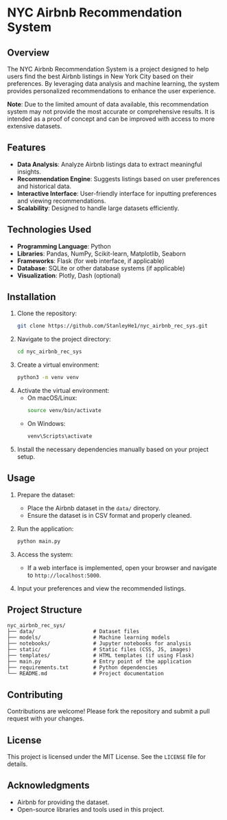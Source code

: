 # NYC Airbnb Recommendation System

## Overview

The NYC Airbnb Recommendation System is a project designed to help users find the best Airbnb listings in New York City based on their preferences. By leveraging data analysis and machine learning, the system provides personalized recommendations to enhance the user experience.

**Note**: Due to the limited amount of data available, this recommendation system may not provide the most accurate or comprehensive results. It is intended as a proof of concept and can be improved with access to more extensive datasets.

## Features

- **Data Analysis**: Analyze Airbnb listings data to extract meaningful insights.
- **Recommendation Engine**: Suggests listings based on user preferences and historical data.
- **Interactive Interface**: User-friendly interface for inputting preferences and viewing recommendations.
- **Scalability**: Designed to handle large datasets efficiently.

## Technologies Used

- **Programming Language**: Python
- **Libraries**: Pandas, NumPy, Scikit-learn, Matplotlib, Seaborn
- **Frameworks**: Flask (for web interface, if applicable)
- **Database**: SQLite or other database systems (if applicable)
- **Visualization**: Plotly, Dash (optional)

## Installation

1. Clone the repository:
   ```bash
   git clone https://github.com/StanleyHe1/nyc_airbnb_rec_sys.git
   ```
2. Navigate to the project directory:
   ```bash
   cd nyc_airbnb_rec_sys
   ```
3. Create a virtual environment:
   ```bash
   python3 -m venv venv
   ```
4. Activate the virtual environment:
   - On macOS/Linux:
     ```bash
     source venv/bin/activate
     ```
   - On Windows:
     ```bash
     venv\Scripts\activate
     ```
5. Install the necessary dependencies manually based on your project setup.

## Usage

1. Prepare the dataset:
   - Place the Airbnb dataset in the `data/` directory.
   - Ensure the dataset is in CSV format and properly cleaned.

2. Run the application:
   ```bash
   python main.py
   ```

3. Access the system:
   - If a web interface is implemented, open your browser and navigate to `http://localhost:5000`.

4. Input your preferences and view the recommended listings.

## Project Structure

```
nyc_airbnb_rec_sys/
├── data/                   # Dataset files
├── models/                 # Machine learning models
├── notebooks/              # Jupyter notebooks for analysis
├── static/                 # Static files (CSS, JS, images)
├── templates/              # HTML templates (if using Flask)
├── main.py                 # Entry point of the application
├── requirements.txt        # Python dependencies
└── README.md               # Project documentation
```

## Contributing

Contributions are welcome! Please fork the repository and submit a pull request with your changes.

## License

This project is licensed under the MIT License. See the `LICENSE` file for details.

## Acknowledgments

- Airbnb for providing the dataset.
- Open-source libraries and tools used in this project.
